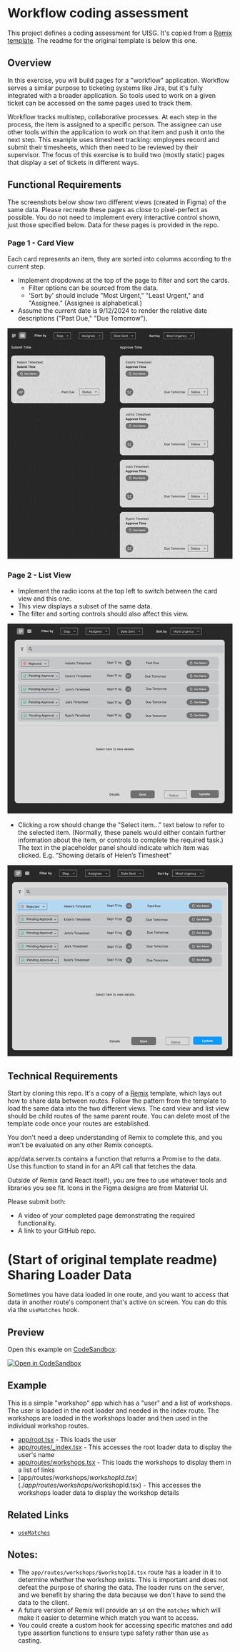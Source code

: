 # Workflow coding assessment

This project defines a coding assessment for UISG. It's copied from a [Remix template](https://github.com/remix-run/examples/tree/main/sharing-loader-data). The readme for the original template is below this one. 

## Overview

In this exercise, you will build pages for a "workflow" application. Workflow serves a similar purpose to ticketing systems like Jira, but it's fully integrated with a broader application. So tools used to work on a given ticket can be accessed on the same pages used to track them.

Workflow tracks multistep, collaborative processes. At each step in the process, the item is assigned to a specific person. The assignee can use other tools within the application to work on that item and push it onto the next step. This example uses timesheet tracking: employees record and submit their timesheets, which then need to be reviewed by their supervisor. The focus of this exercise is to build two (mostly static) pages that display a set of tickets in different ways.

## Functional Requirements

The screenshots below show two different views (created in Figma) of the same data. Please recreate these pages as close to pixel-perfect as possible. You do not need to implement every interactive control shown, just those specified below. Data for these pages is provided in the repo.

### Page 1 - Card View

Each card represents an item, they are sorted into columns according to the current step.  
- Implement dropdowns at the top of the page to filter and sort the cards.
  - Filter options can be sourced from the data. 
  - 'Sort by' should include "Most Urgent," "Least Urgent," and "Assignee."  (Assignee is alphabetical.)
- Assume the current date is 9/12/2024 to render the relative date descriptions ("Past Due," "Due Tomorrow").

![card_view.png](assets/card_view.png)

### Page 2 - List View

- Implement the radio icons at the top left to switch between the card view and this one.
- This view displays a subset of the same data.
- The filter and sorting controls should also affect this view.

![list_view_1.png](assets/list_view_1.png)

- Clicking a row should change the "Select item..." text below to refer to the selected item. (Normally, these panels would either contain further information about the item, or controls to complete the required task.) The text in the placeholder panel should indicate which item was clicked. E.g. “Showing details of Helen’s Timesheet”

![list_view_2.png](assets/list_view_2.png)

## Technical Requirements

Start by cloning this repo. It's a copy of a [Remix](https://remix.run/) template, which lays out how to share data between routes. Follow the pattern from the template to load the same data into the two different views. The card view and list view should be child routes of the same parent route. You can delete most of the template code once your routes are established.

You don't need a deep understanding of Remix to complete this, and you won't be evaluated on any other Remix concepts.

app/data.server.ts contains a function that returns a Promise to the data. Use this function to stand in for an API call that fetches the data.

Outside of Remix (and React itself), you are free to use whatever tools and libraries you see fit. Icons in the Figma designs are from Material UI.

Please submit both:
- A video of your completed page demonstrating the required functionality.
- A link to your GitHub repo.

# (Start of original template readme) Sharing Loader Data

Sometimes you have data loaded in one route, and you want to access that data in another route's component that's active on screen. You can do this via the `useMatches` hook.

## Preview

Open this example on [CodeSandbox](https://codesandbox.com):

[![Open in CodeSandbox](https://codesandbox.io/static/img/play-codesandbox.svg)](https://codesandbox.io/s/github/remix-run/examples/tree/main/sharing-loader-data)

## Example

This is a simple "workshop" app which has a "user" and a list of workshops. The user is loaded in the root loader and needed in the index route. The workshops are loaded in the workshops loader and then used in the individual workshop routes.

- [app/root.tsx](./app/root.tsx) - This loads the user
- [app/routes/\_index.tsx](./app/routes/_index.tsx) - This accesses the root loader data to display the user's name
- [app/routes/workshops.tsx](./app/routes/workshops.tsx) - This loads the workshops to display them in a list of links
- [app/routes/workshops/$workshopId.tsx](./app/routes/workshops/$workshopId.tsx) - This accesses the workshops loader data to display the workshop details

## Related Links

- [`useMatches`](https://remix.run/hooks/use-matches)

## Notes:

- The `app/routes/workshops/$workshopId.tsx` route has a loader in it to determine whether the workshop exists. This is important and does not defeat the purpose of sharing the data. The loader runs on the server, and we benefit by sharing the data because we don't have to send the data to the client.
- A future version of Remix will provide an `id` on the `matches` which will make it easier to determine which match you want to access.
- You could create a custom hook for accessing specific matches and add type assertion functions to ensure type safety rather than use `as` casting.
